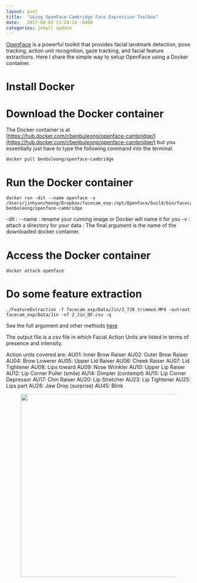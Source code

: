 ```yaml
---
layout: post
title:  "Using OpenFace-Cambridge Face Expression Toolbox"
date:   2017-08-03 11:24:14 -0400
categories: jekyll update
---
```

[OpenFace](https://github.com/TadasBaltrusaitis/OpenFace) is a powerful toolkit that provides facial landmark detection, pose tracking, action unit recognition, gaze tracking, and facial feature extractions. Here I share the simple way to setup OpenFace using a Docker container. 

# Install Docker 

# Download the Docker container 
The Docker container is at [https://hub.docker.com/r/benbuleong/openface-cambridge/](https://hub.docker.com/r/benbuleong/openface-cambridge/) but you essentially just have to type the following command into the terminal.
```
docker pull benbuleong/openface-cambridge
```


# Run the Docker container
```
docker run -dit --name openface -v /Users/jinhyuncheong/Dropbox/facecam_exp:/opt/OpenFace/build/bin/facecam_exp benbuleong/openface-cambridge

```
-dit : 
--name : rename your running image or Docker will name it for you
-v : attach a directory for your data <Your Path>:<Docker Path>
The final argument is the name of the downloaded docker container. 


# Access the Docker container
```
docker attach openface
```

# Do some feature extraction 
```
./FeatureExtraction -f facecam_exp/Data/Jin/2_720_trimmed.MP4 -outroot facecam_exp/Data/Jin -of 2_Jin_OF.csv -q
```
See the full argument and other methods [here](https://github.com/TadasBaltrusaitis/OpenFace/wiki/Command-line-arguments)

The output file is a csv file in which Facial Action Units are listed in terms of presence and intensity. 

Action units covered are: 
AU01: Inner Brow Raiser
AU02: Outer Brow Raiser
AU04: Brow Lowerer
AU05: Upper Lid Raiser
AU06: Cheek Raiser
AU07: Lid Tightener
AU08: Lips toward
AU09: Nose Wrinkler
AU10: Upper Lip Raiser
AU12: Lip Corner Puller (smile) 
AU14: Dimpler (contempt)
AU15: Lip Corner Depressor
AU17: Chin Raiser
AU20: Lip Stretcher
AU23: Lip Tightener
AU25: Lips part
AU26: Jaw Drop (surprise)
AU45: Blink

<figure>
  <img src="http://what-when-how.com/wp-content/uploads/2012/06/tmp7527313.png
" width="500">
</figure>



